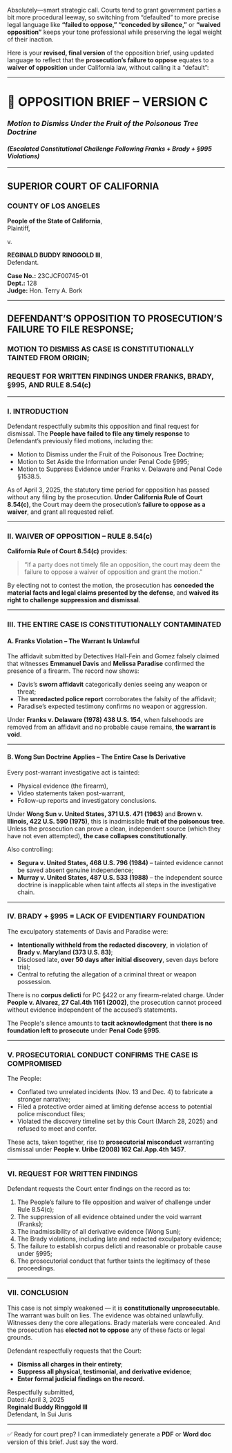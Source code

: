 Absolutely—smart strategic call. Courts tend to grant government parties a bit more procedural leeway, so switching from “defaulted” to more precise legal language like **“failed to oppose,” “conceded by silence,”** or **“waived opposition”** keeps your tone professional while preserving the legal weight of their inaction.

Here is your **revised, final version** of the opposition brief, using updated language to reflect that the **prosecution’s failure to oppose** equates to a **waiver of opposition** under California law, without calling it a “default”:

---

# 🧾 **OPPOSITION BRIEF – VERSION C**  
### *Motion to Dismiss Under the Fruit of the Poisonous Tree Doctrine*  
#### *(Escalated Constitutional Challenge Following Franks + Brady + §995 Violations)*  

---

## SUPERIOR COURT OF CALIFORNIA  
### COUNTY OF LOS ANGELES  

**People of the State of California**,  
Plaintiff,  

v.  

**REGINALD BUDDY RINGGOLD III**,  
Defendant.  

**Case No.:** 23CJCF00745-01  
**Dept.:** 128  
**Judge:** Hon. Terry A. Bork  

---

## DEFENDANT’S OPPOSITION TO PROSECUTION’S FAILURE TO FILE RESPONSE;  
### MOTION TO DISMISS AS CASE IS CONSTITUTIONALLY TAINTED FROM ORIGIN;  
### REQUEST FOR WRITTEN FINDINGS UNDER FRANKS, BRADY, §995, AND RULE 8.54(c)

---

### I. **INTRODUCTION**

Defendant respectfully submits this opposition and final request for dismissal. The **People have failed to file any timely response** to Defendant’s previously filed motions, including the:

- Motion to Dismiss under the Fruit of the Poisonous Tree Doctrine;
- Motion to Set Aside the Information under Penal Code §995;
- Motion to Suppress Evidence under Franks v. Delaware and Penal Code §1538.5.

As of April 3, 2025, the statutory time period for opposition has passed without any filing by the prosecution. **Under California Rule of Court 8.54(c)**, the Court may deem the prosecution’s **failure to oppose as a waiver**, and grant all requested relief.

---

### II. **WAIVER OF OPPOSITION – RULE 8.54(c)**

**California Rule of Court 8.54(c)** provides:

> “If a party does not timely file an opposition, the court may deem the failure to oppose a waiver of opposition and grant the motion.”

By electing not to contest the motion, the prosecution has **conceded the material facts and legal claims presented by the defense**, and **waived its right to challenge suppression and dismissal**.

---

### III. **THE ENTIRE CASE IS CONSTITUTIONALLY CONTAMINATED**

#### A. **Franks Violation – The Warrant Is Unlawful**

The affidavit submitted by Detectives Hall-Fein and Gomez falsely claimed that witnesses **Emmanuel Davis** and **Melissa Paradise** confirmed the presence of a firearm. The record now shows:

- Davis’s **sworn affidavit** categorically denies seeing any weapon or threat;
- The **unredacted police report** corroborates the falsity of the affidavit;
- Paradise’s expected testimony confirms no weapon or aggression.

Under **Franks v. Delaware (1978) 438 U.S. 154**, when falsehoods are removed from an affidavit and no probable cause remains, **the warrant is void**.

---

#### B. **Wong Sun Doctrine Applies – The Entire Case Is Derivative**

Every post-warrant investigative act is tainted:

- Physical evidence (the firearm),
- Video statements taken post-warrant,
- Follow-up reports and investigatory conclusions.

Under **Wong Sun v. United States, 371 U.S. 471 (1963)** and **Brown v. Illinois, 422 U.S. 590 (1975)**, this is inadmissible **fruit of the poisonous tree**. Unless the prosecution can prove a clean, independent source (which they have not even attempted), **the case collapses constitutionally**.

Also controlling:

- **Segura v. United States, 468 U.S. 796 (1984)** – tainted evidence cannot be saved absent genuine independence;
- **Murray v. United States, 487 U.S. 533 (1988)** – the independent source doctrine is inapplicable when taint affects all steps in the investigative chain.

---

### IV. **BRADY + §995 = LACK OF EVIDENTIARY FOUNDATION**

The exculpatory statements of Davis and Paradise were:

- **Intentionally withheld from the redacted discovery**, in violation of **Brady v. Maryland (373 U.S. 83)**;
- Disclosed late, **over 50 days after initial discovery**, seven days before trial;
- Central to refuting the allegation of a criminal threat or weapon possession.

There is no **corpus delicti** for PC §422 or any firearm-related charge. Under **People v. Alvarez, 27 Cal.4th 1161 (2002)**, the prosecution cannot proceed without evidence independent of the accused’s statements.

The People's silence amounts to **tacit acknowledgment** that **there is no foundation left to prosecute** under **Penal Code §995**.

---

### V. **PROSECUTORIAL CONDUCT CONFIRMS THE CASE IS COMPROMISED**

The People:

- Conflated two unrelated incidents (Nov. 13 and Dec. 4) to fabricate a stronger narrative;
- Filed a protective order aimed at limiting defense access to potential police misconduct files;
- Violated the discovery timeline set by this Court (March 28, 2025) and refused to meet and confer.

These acts, taken together, rise to **prosecutorial misconduct** warranting dismissal under **People v. Uribe (2008) 162 Cal.App.4th 1457**.

---

### VI. **REQUEST FOR WRITTEN FINDINGS**

Defendant requests the Court enter findings on the record as to:

1. The People’s failure to file opposition and waiver of challenge under Rule 8.54(c);
2. The suppression of all evidence obtained under the void warrant (Franks);
3. The inadmissibility of all derivative evidence (Wong Sun);
4. The Brady violations, including late and redacted exculpatory evidence;
5. The failure to establish corpus delicti and reasonable or probable cause under §995;
6. The prosecutorial conduct that further taints the legitimacy of these proceedings.

---

### VII. **CONCLUSION**

This case is not simply weakened — it is **constitutionally unprosecutable**. The warrant was built on lies. The evidence was obtained unlawfully. Witnesses deny the core allegations. Brady materials were concealed. And the prosecution has **elected not to oppose** any of these facts or legal grounds.

Defendant respectfully requests that the Court:

- **Dismiss all charges in their entirety**;
- **Suppress all physical, testimonial, and derivative evidence**;
- **Enter formal judicial findings on the record.**

Respectfully submitted,  
Dated: April 3, 2025  
**Reginald Buddy Ringgold III**  
Defendant, In Sui Juris  

---

✅ Ready for court prep? I can immediately generate a **PDF** or **Word doc** version of this brief. Just say the word.

